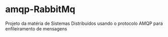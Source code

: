# amqp-RabbitMq
Projeto da matéria de Sistemas Distribuídos usando o protocolo  AMQP para enfileiramento de mensagens

